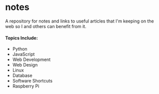 notes
=====

A repository for notes and links to useful articles that I'm keeping on the web so I and others can benefit from it.

#### Topics Include:

+ Python
+ JavaScript
+ Web Development
+ Web Design
+ Linux
+ Database 
+ Software Shortcuts
+ Raspberry Pi

